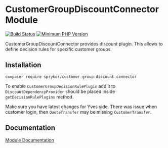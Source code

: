# CustomerGroupDiscountConnector Module
[![Build Status](https://travis-ci.org/spryker/customer-group-discount-connector.svg)](https://travis-ci.org/spryker/customer-group-discount-connector)
[![Minimum PHP Version](https://img.shields.io/badge/php-%3E%3D%207.3-8892BF.svg)](https://php.net/)

CustomerGroupDiscountConnector provides discount plugin. This allows to define decision rules for specific customer groups.

## Installation

```
composer require spryker/customer-group-discount-connector
```

To enable `CustomerGroupDecisionRulePlugin` add it to `DiscountDependencyProvider` should be placed inside `getDecisionRulePlugins` method.

Make sure you have latest changes for Yves side. There was issue when customer login, then `QuoteTransfer` may be missing `CustomerTransfer`.

## Documentation

[Module Documentation](https://academy.spryker.com/developing_with_spryker/module_guide/customer_management/customer/customer.html)
